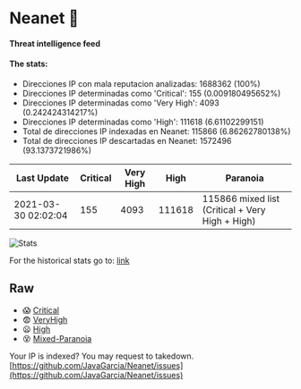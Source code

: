 # Neanet :hocho:
#### Threat intelligence feed
#### The stats:

- Direcciones IP con mala reputacion analizadas: 1688362 (100%)
- Direcciones IP determinadas como 'Critical':  155 (0.009180495652%)
- Direcciones IP determinadas como 'Very High':  4093 (0.242424314217%)
- Direcciones IP determinadas como 'High':  111618 (6.61102299151)
- Total de direcciones IP indexadas en Neanet:  115866 (6.86262780138%)
- Total de direcciones IP descartadas en Neanet:  1572496 (93.1373721986%)

| Last Update | Critical | Very High | High | Paranoia |
| --- | --- | --- | --- | --- |
| 2021-03-30 02:02:04 | 155 | 4093 | 111618 | 115866 mixed list (Critical + Very High + High)|

![Stats](https://docs.google.com/spreadsheets/d/e/2PACX-1vSnaNMIXVabIpDJjufMlzH7poXnshF3mgd8Is1g9ytUEzVsP5my4Trn8f-xkoLLQ38xpL3HtmUexLo6/pubchart?oid=501124687&format=image)

For the historical stats go to: [link](/stats.csv)
## Raw
- :scream: [Critical](https://raw.githubusercontent.com/JavaGarcia/Neanet/master/blacklists/neanet_critical.txt)
- :fearful: [VeryHigh](https://raw.githubusercontent.com/JavaGarcia/Neanet/master/blacklists/neanet_veryHigh.txtt)
- :frowning: [High](https://raw.githubusercontent.com/JavaGarcia/Neanet/master/blacklists/neanet_high.txt)
- :dizzy_face: [Mixed-Paranoia](https://raw.githubusercontent.com/JavaGarcia/Neanet/master/blacklists/neanet_all.txt)


Your IP is indexed? You may request to takedown. [https://github.com/JavaGarcia/Neanet/issues](https://github.com/JavaGarcia/Neanet/issues)





































































































































































































































































































































































































































































































































































































































































































































































































































































































































































































































































































































































































































































































































































































































































































































































































































































































































































































































































































































































































































































































































































































































































































































































































































































































































































































































































































































































































































































































































































































































































































































































































































































































































































































































































































































































































































































































































































































































































































































































































































































































































































































































































































































































































































































































































































































































































































































































































































































































































































































































































































































































































































































































































































































































